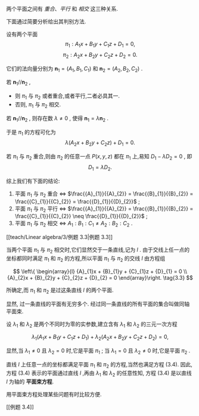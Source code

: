 两个平面之间有 *重合*、*平行* 和 *相交* 这三种关系. 

下面通过简要分析给出其判别方法.

设有两个平面
$$
{\pi }_{1} : {A}_{1}x + {B}_{1}y + {C}_{1}z + {D}_{1} = 0,
$$
$$
{\pi }_{2} : {A}_{2}x + {B}_{2}y + {C}_{2}z + {D}_{2} = 0.
$$

它们的法向量分别为 ${\mathbf{n}}_{1} = \left( {{A}_{1},{B}_{1},{C}_{1}}\right)$ 和 ${\mathbf{n}}_{2} = \left( {{A}_{2},{B}_{2},{C}_{2}}\right)$ .

若 ${\mathbf{n}}_{1}//{\mathbf{n}}_{2}$ ,
- 则 ${\pi }_{1}$ 与 ${\pi }_{2}$ 或者重合,或者平行,二者必具其一. 
- 否则, ${\pi }_{1}$ 与 ${\pi }_{2}$ 相交.

若 $\mathbf{n}_{1} // \mathbf{n}_{2}$ , 则存在数 $\lambda \neq 0$ , 使得 $\mathbf{n}_{1} = \lambda \mathbf{n}_{2}$ .

于是 ${\pi }_{1}$ 的方程可化为
$$
\lambda \left( {{A}_{2}x + {B}_{2}y + {C}_{2}z}\right) + {D}_{1} = 0.
$$

若 ${\pi }_{1}$ 与 ${\pi }_{2}$ 重合,则由 ${\pi }_{2}$ 的任意一点 $P\left( {x, y, z}\right)$ 都在 ${\pi }_{1}$ 上,易知 ${D}_{1} - \lambda {D}_{2} = 0$ , 即 $${D}_{1} = \lambda {D}_{2} .$$

综上我们有下面的结论:
1. 平面 ${\pi }_{1}$ 与 ${\pi }_{2}$ 重合 $\Leftrightarrow$ $\frac{{A}_{1}}{{A}_{2}} = \frac{{B}_{1}}{{B}_{2}} = \frac{{C}_{1}}{{C}_{2}} = \frac{{D}_{1}}{{D}_{2}}$ ;
2. 平面 ${\pi }_{1}$ 与 ${\pi }_{2}$ 平行 $\Leftrightarrow$ $\frac{{A}_{1}}{{A}_{2}} = \frac{{B}_{1}}{{B}_{2}} = \frac{{C}_{1}}{{C}_{2}} \neq \frac{{D}_{1}}{{D}_{2}}$ ;
3. 平面 ${\pi }_{1}$ 与 ${\pi }_{2}$ 相交 $\Leftrightarrow$ ${A}_{1} : {B}_{1} : {C}_{1} \neq {A}_{2} : {B}_{2} : {C}_{2}$ .

[[teach/Linear algebra/3/例题 3.3|例题 3.3]]

当两个平面 ${\pi }_{1}$ 与 ${\pi }_{2}$ 相交时,它们显然交于一条直线,记为 $l$ . 由于交线上任一点的坐标都同时满足 ${\pi }_{1}$ 和 ${\pi }_{2}$ 的方程,所以平面 ${\pi }_{1}$ 与 ${\pi }_{2}$ 的交线 $l$ 由方程组

$$
\left\{ \begin{array}{l} {A}_{1}x + {B}_{1}y + {C}_{1}z + {D}_{1} = 0 \\ {A}_{2}x + {B}_{2}y + {C}_{2}z + {D}_{2} = 0 \end{array}\right. \tag{3.3}
$$

所确定,而 ${\pi }_{1}$ 和 ${\pi }_{2}$ 是过这条直线 $l$ 的两个平面.

显然, 过一条直线的平面有无穷多个. 经过同一条直线的所有平面的集合叫做同轴平面束.

设 ${\lambda }_{1}$ 和 ${\lambda }_{2}$ 是两个不同时为零的实参数,建立含有 ${\lambda }_{1}$ 和 ${\lambda }_{2}$ 的三元一次方程

$$
{\lambda }_{1}\left( {{A}_{1}x + {B}_{1}y + {C}_{1}z + {D}_{1}}\right) + {\lambda }_{2}\left( {{A}_{2}x + {B}_{2}y + {C}_{2}z + {D}_{2}}\right) = 0, \tag{3.4}
$$

显然,当 ${\lambda }_{1} \neq 0$ 且 ${\lambda }_{2} = 0$ 时,它是平面 ${\pi }_{1}$ ; 当 ${\lambda }_{1} = 0$ 且 ${\lambda }_{2} \neq 0$ 时,它是平面 ${\pi }_{2}$ .

直线 $l$ 上任意一点的坐标都满足平面 ${\pi }_{1}$ 和 ${\pi }_{2}$ 的方程,当然也满足方程 (3.4). 因此,方程 (3.4) 表示的平面通过直线 $l$ ,再由 ${\lambda }_{1}$ 和 ${\lambda }_{2}$ 的任意性知, 方程 (3.4) 是以直线 $l$ 为轴的 **平面束方程**.

用平面束方程处理某些问题有时比较方便.

[[例题 3.4]]